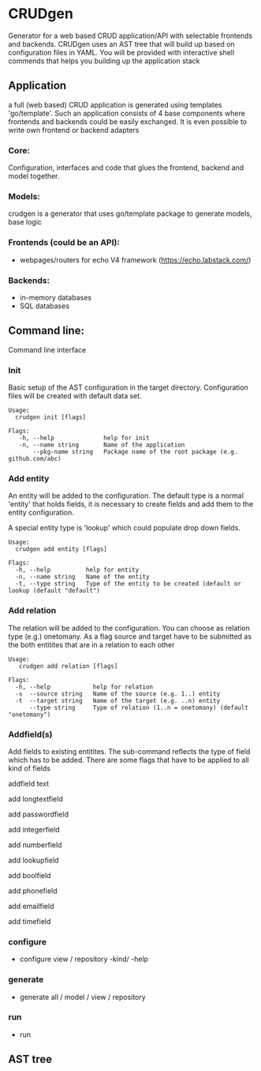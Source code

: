 # CRUDgen
Generator for a web based CRUD application/API with selectable frontends and backends. 
CRUDgen uses an AST tree that will build up based on configuration files in YAML. 
You will be provided with interactive shell commends that helps you building up the 
application stack

## Application
a full (web based) CRUD application is generated using templates 'go/template'.
Such an application consists of 4 base components where frontends and backends 
could be easily exchanged. It is even possible to write own frontend or backend adapters

### Core:
Configuration, interfaces and code that glues the frontend, backend and model together.

### Models:
crudgen is a generator that uses go/template package to generate models,
base logic 

### Frontends (could be an API):
* webpages/routers for echo V4 framework (https://echo.labstack.com/)

### Backends:
* in-memory databases
* SQL databases

## Command line:
Command line interface

### Init
Basic setup of the AST configuration in the target directory. 
Configuration files will be created with default data set.

    Usage:
      crudgen init [flags]

    Flags:
       -h, --help              help for init
       -n, --name string       Name of the application
           --pkg-name string   Package name of the root package (e.g. github.com/abc)

### Add entity
An entity will be added to the configuration. The default type is a
normal 'entity' that holds fields, it is necessary to create fields and add 
them to the entity configuration.

A special entity type is 'lookup' which could populate drop down fields.

    Usage:
      crudgen add entity [flags]

    Flags:
      -h, --help          help for entity
      -n, --name string   Name of the entity
      -t, --type string   Type of the entity to be created (default or lookup (default "default")

### Add relation
The relation will be added to the configuration. You can choose as 
relation type (e.g.) onetomany. As a flag source and target have to be submitted as 
the both entitites that are in a relation to each other

    Usage:
       crudgen add relation [flags]

    Flags:
      -h, --help            help for relation
      -s  --source string   Name of the source (e.g. 1..) entity
      -t  --target string   Name of the target (e.g. ..n) entity
          --type string     Type of relation (1..n = onetomany) (default "onetomany")


### Addfield(s)
Add fields to existing entitites. The sub-command reflects the type of field which 
has to be added. There are some flags that have to be applied to all kind of fields

addfield text

add longtextfield

add passwordfield

add integerfield

add numberfield

add lookupfield

add boolfield

add phonefield

add emailfield

add timefield


### configure
- configure view / repository -kind/ -help

### generate
- generate all / model / view / repository

### run
- run

## AST tree
